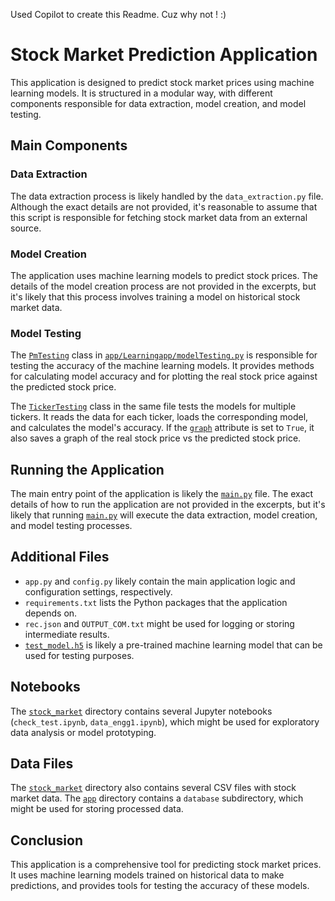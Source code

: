 Used Copilot to create this Readme. Cuz why not ! :)

# Stock Market Prediction Application

This application is designed to predict stock market prices using machine learning models. It is structured in a modular way, with different components responsible for data extraction, model creation, and model testing.

## Main Components

### Data Extraction

The data extraction process is likely handled by the `data_extraction.py` file. Although the exact details are not provided, it's reasonable to assume that this script is responsible for fetching stock market data from an external source.

### Model Creation

The application uses machine learning models to predict stock prices. The details of the model creation process are not provided in the excerpts, but it's likely that this process involves training a model on historical stock market data.

### Model Testing

The [`PmTesting`](command:_github.copilot.openSymbolFromReferences?%5B%7B%22%24mid%22%3A1%2C%22path%22%3A%22%2Fhome%2Fvoldemort%2Fwork%2Flstm_stock_prediction%2Fapp%2FLearningapp%2FmodelTesting.py%22%2C%22scheme%22%3A%22file%22%7D%2C%7B%22line%22%3A12%2C%22character%22%3A6%7D%5D "app/Learningapp/modelTesting.py") class in [``app/Learningapp/modelTesting.py``](command:_github.copilot.openRelativePath?%5B%7B%22scheme%22%3A%22file%22%2C%22authority%22%3A%22%22%2C%22path%22%3A%22%2Fhome%2Fvoldemort%2Fwork%2Flstm_stock_prediction%2Fapp%2FLearningapp%2FmodelTesting.py%22%2C%22query%22%3A%22%22%2C%22fragment%22%3A%22%22%7D%5D "/home/voldemort/work/lstm_stock_prediction/app/Learningapp/modelTesting.py") is responsible for testing the accuracy of the machine learning models. It provides methods for calculating model accuracy and for plotting the real stock price against the predicted stock price.

The [`TickerTesting`](command:_github.copilot.openSymbolFromReferences?%5B%7B%22%24mid%22%3A1%2C%22path%22%3A%22%2Fhome%2Fvoldemort%2Fwork%2Flstm_stock_prediction%2Fapp%2FLearningapp%2FmodelTesting.py%22%2C%22scheme%22%3A%22file%22%7D%2C%7B%22line%22%3A71%2C%22character%22%3A6%7D%5D "app/Learningapp/modelTesting.py") class in the same file tests the models for multiple tickers. It reads the data for each ticker, loads the corresponding model, and calculates the model's accuracy. If the [`graph`](command:_github.copilot.openSymbolFromReferences?%5B%7B%22%24mid%22%3A1%2C%22path%22%3A%22%2Fhome%2Fvoldemort%2Fwork%2Flstm_stock_prediction%2Fapp%2FLearningapp%2FmodelTesting.py%22%2C%22scheme%22%3A%22file%22%7D%2C%7B%22line%22%3A76%2C%22character%22%3A123%7D%5D "app/Learningapp/modelTesting.py") attribute is set to `True`, it also saves a graph of the real stock price vs the predicted stock price.

## Running the Application

The main entry point of the application is likely the [``main.py``](command:_github.copilot.openRelativePath?%5B%7B%22scheme%22%3A%22file%22%2C%22authority%22%3A%22%22%2C%22path%22%3A%22%2Fhome%2Fvoldemort%2Fwork%2Flstm_stock_prediction%2Fmain.py%22%2C%22query%22%3A%22%22%2C%22fragment%22%3A%22%22%7D%5D "/home/voldemort/work/lstm_stock_prediction/main.py") file. The exact details of how to run the application are not provided in the excerpts, but it's likely that running [``main.py``](command:_github.copilot.openRelativePath?%5B%7B%22scheme%22%3A%22file%22%2C%22authority%22%3A%22%22%2C%22path%22%3A%22%2Fhome%2Fvoldemort%2Fwork%2Flstm_stock_prediction%2Fmain.py%22%2C%22query%22%3A%22%22%2C%22fragment%22%3A%22%22%7D%5D "/home/voldemort/work/lstm_stock_prediction/main.py") will execute the data extraction, model creation, and model testing processes.

## Additional Files

- `app.py` and `config.py` likely contain the main application logic and configuration settings, respectively.
- `requirements.txt` lists the Python packages that the application depends on.
- `rec.json` and `OUTPUT_COM.txt` might be used for logging or storing intermediate results.
- [`test_model.h5`](command:_github.copilot.openSymbolFromReferences?%5B%7B%22%24mid%22%3A1%2C%22path%22%3A%22%2Fhome%2Fvoldemort%2Fwork%2Flstm_stock_prediction%2Fapp%2FLearningapp%2FmodelTesting.py%22%2C%22scheme%22%3A%22file%22%7D%2C%7B%22line%22%3A23%2C%22character%22%3A8%7D%5D "app/Learningapp/modelTesting.py") is likely a pre-trained machine learning model that can be used for testing purposes.

## Notebooks

The [``stock_market``](command:_github.copilot.openRelativePath?%5B%7B%22scheme%22%3A%22file%22%2C%22authority%22%3A%22%22%2C%22path%22%3A%22%2Fhome%2Fvoldemort%2Fwork%2Flstm_stock_prediction%2Fstock_market%22%2C%22query%22%3A%22%22%2C%22fragment%22%3A%22%22%7D%5D "/home/voldemort/work/lstm_stock_prediction/stock_market") directory contains several Jupyter notebooks (`check_test.ipynb`, `data_engg1.ipynb`), which might be used for exploratory data analysis or model prototyping.

## Data Files

The [``stock_market``](command:_github.copilot.openRelativePath?%5B%7B%22scheme%22%3A%22file%22%2C%22authority%22%3A%22%22%2C%22path%22%3A%22%2Fhome%2Fvoldemort%2Fwork%2Flstm_stock_prediction%2Fstock_market%22%2C%22query%22%3A%22%22%2C%22fragment%22%3A%22%22%7D%5D "/home/voldemort/work/lstm_stock_prediction/stock_market") directory also contains several CSV files with stock market data. The [``app``](command:_github.copilot.openRelativePath?%5B%7B%22scheme%22%3A%22file%22%2C%22authority%22%3A%22%22%2C%22path%22%3A%22%2Fhome%2Fvoldemort%2Fwork%2Flstm_stock_prediction%2Fapp%22%2C%22query%22%3A%22%22%2C%22fragment%22%3A%22%22%7D%5D "/home/voldemort/work/lstm_stock_prediction/app") directory contains a `database` subdirectory, which might be used for storing processed data.

## Conclusion

This application is a comprehensive tool for predicting stock market prices. It uses machine learning models trained on historical data to make predictions, and provides tools for testing the accuracy of these models.